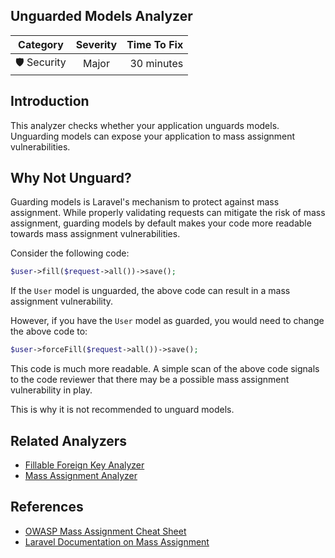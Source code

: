 ## Unguarded Models Analyzer

| Category       | Severity   | Time To Fix  |
| -------------  |:----------:| ------------:|
| 🛡️ Security    | Major      | 30 minutes   |

## Introduction

This analyzer checks whether your application unguards models. Unguarding models can expose your application to mass assignment vulnerabilities. 

## Why Not Unguard?

Guarding models is Laravel's mechanism to protect against mass assignment. While properly validating requests can mitigate the risk of mass assignment, guarding models by default makes your code more readable towards mass assignment vulnerabilities.

Consider the following code:

```php
$user->fill($request->all())->save();
```

If the `User` model is unguarded, the above code can result in a mass assignment vulnerability.

However, if you have the `User` model as guarded, you would need to change the above code to:

```php
$user->forceFill($request->all())->save();
```

This code is much more readable. A simple scan of the above code signals to the code reviewer that there may be a possible mass assignment vulnerability in play.

This is why it is not recommended to unguard models.

## Related Analyzers

- [Fillable Foreign Key Analyzer](fillable-foreign-key-analyzer.html)
- [Mass Assignment Analyzer](mass-assignment-analyzer.html)

## References

- [OWASP Mass Assignment Cheat Sheet](https://cheatsheetseries.owasp.org/cheatsheets/Mass_Assignment_Cheat_Sheet.html)
- [Laravel Documentation on Mass Assignment](https://laravel.com/docs/eloquent#mass-assignment)